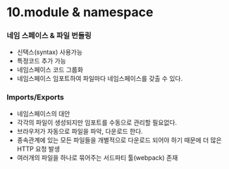 # 10.module & namespace

### 네임 스페이스 & 파일 번들링

- 신택스(syntax) 사용가능
- 특정코드 추가 가능
- 네임스페이스 코드 그룹화
- 네임스페이스 임포트하여 파일마다 네임스페이스를 갖출 수 있다.

### Imports/Exports

- 네임스페이스의 대안
- 각각의 파일이 생성되지만 임포트를 수동으로 관리할 필요없다.
- 브라우저가 자동으로 파일을 파악, 다운로드 한다.
- 종속관계에 있는 모든 파일들을 개별적으로 다운로드 되어야 하기 때문에 더 많은 HTTP 요청 발생
- 여러개의 파일을 하나로 묶어주는 서드파티 툴(webpack) 존재
